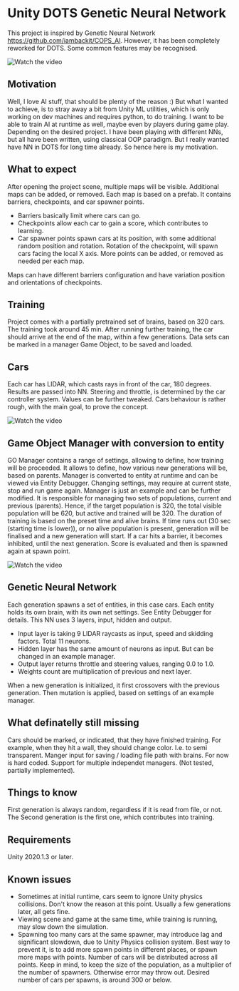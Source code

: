 # Unity DOTS Genetic Neural Network

This project is inspired by Genetic Neural Network https://github.com/iambackit/COPS_AI. 
However, it has been completely reworked for DOTS. Some common features may be recognised.

![Watch the video](https://forum.unity.com/attachments/upload_2021-2-21_3-31-0-png.799931/)


## Motivation

Well, I love AI stuff, that should be plenty of the reason :)
But what I wanted to achieve, is to stray away a bit from Unity ML utilities, which is only working on dev machines and requires python, to do training. 
I want to be able to train AI at runtime as well, maybe even by players during game play.
Depending on the desired project. 
I have been playing with different NNs, but all have been written, using classical OOP paradigm. 
But I really wanted have NN in DOTS for long time already.
So hence here is my motivation.


## What to expect

After opening the project scene, multiple maps will be visible.
Additional maps can be added, or removed.
Each map is based on a prefab. It contains barriers, checkpoints, and car spawner points.

* Barriers basically limit where cars can go.
* Checkpoints allow each car to gain a score, which contributes to learning.
* Car spawner points spawn cars at its position, with some additional random position and rotation. Rotation of the checkpoint, will spawn cars facing the local X axis. More points can be added, or removed as needed per each map.

Maps can have different barriers configuration and have variation position and orientations of checkpoints.


## Training 

Project comes with a partially pretrained set of brains, based on 320 cars. 
The training took around 45 min.
After running further training, the car should arrive at the end of the map, within a few generations.
Data sets can be marked in a manager Game Object, to be saved and loaded.


## Cars

Each car has LIDAR, which casts rays in front of the car, 180 degrees.
Results are passed into NN.
Steering and throttle, is determined by the car controller system. 
Values can be further tweaked. Cars behaviour is rather rough, with the main goal, to prove the concept.

![Watch the video](https://forum.unity.com/attachments/upload_2021-2-21_3-48-28-png.799946/)


## Game Object Manager with conversion to entity

GO Manager contains a range of settings, allowing to define, how training will be proceeded.
It allows to define, how various new generations will be, based on parents.
Manager is converted to entity at runtime and can be viewed via Entity Debugger.
Changing settings, may require at current state, stop and run game again.
Manager is just an example and can be further modified.
It is responsible for managing two sets of populations, current and previous (parents).
Hence, if the target population is 320, the total visible population will be 620, but active and trained will be 320.
The duration of training is based on the preset time and alive brains. 
If time runs out (30 sec (starting time is lower)), or no alive population is present, generation will be finalised and a new generation will start.
If a car hits a barrier, it becomes inhibited, until the next generation. Score is evaluated and then is spawned again at spawn point.

![Watch the video](https://forum.unity.com/attachments/upload_2021-2-21_3-34-21-png.799937/)


## Genetic Neural Network

Each generation spawns a set of entities, in this case cars.
Each entity holds its own brain, with its own net settings. See Entity Debugger for details.
This NN uses 3 layers, input, hidden and output.

* Input layer is taking 9 LIDAR raycasts as input, speed and skidding factors. Total 11 neurons.
* Hidden layer has the same amount of neurons as input. But can be changed in an example manager.
* Output layer returns throttle and steering values, ranging 0.0 to 1.0. 
* Weights count are multiplication of previous and next layer.

When a new generation is initialized, it first crossovers with the previous generation. Then mutation is applied, based on settings of an example manager.


## What definatelly still missing

Cars should be marked, or indicated, that they have finished training. For example, when they hit a wall, they should change color. I.e. to semi transparent.
Manger input for saving / loading file path with brains. For now is hard coded.
Support for multiple independet managers. (Not tested, partially implemented).


## Things to know

First generation is always random, regardless if it is read from file, or not.
The Second generation is the first one, which contributes into training.


## Requirements
Unity 2020.1.3 or later.


## Known issues

* Sometimes at initial runtime, cars seem to ignore Unity physics collisions. Don't know the reason at this point. Usually a few generations later, all gets fine.
* Viewing scene and game at the same time, while training is running, may slow down the simulation.
* Spawning too many cars at the same spawner, may introduce lag and significant slowdown, due to Unity Physics collision system. Best way to prevent it, is to add more spawn points in different places, or spawn more maps with points. Number of cars will be distributed across all points. Keep in mind, to keep the size of the population, as a multiplier of the number of spawners. Otherwise error may throw out. Desired number of cars per spawns, is around 300 or below.

